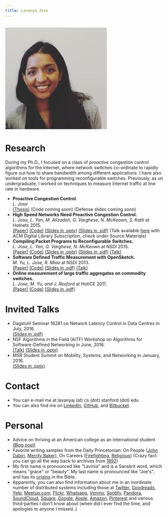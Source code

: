 ```yaml
---
title: Lavanya Jose
---
```

![Image](assets/me_2017.jpeg)
---

# Research
During my Ph.D., I focused on a class of _proactive_ congestion control algorithms for the Internet, where network switches 
co-ordinate to rapidly figure out how to share bandwidth among different applications. I have also worked on tools for programming 
reconfigurable switches. Previously, as un undergraduate, I worked on techniques to measure Internet traffic at line rate in hardware.

- **Proactive Congestion Control.**  
_L. Jose_  
[(Thesis)](https://searchworks.stanford.edu/) (Code coming soon) (Defense slides coming soon) 
- **High Speed Networks Need Proactive Congestion Control.**  
_L. Jose, L. Yan, M. Alizadeh, G. Varghese, N. McKeown, S. Katti_ 
at Hotnets 2015.  
[(Paper)](assets/perc-hotnets15.pdf) [(Code)](https://bitbucket.org/lavanyaj/perc/overview) [(Slides in .pptx)](assets/perc-hotnets15_slides.pptx) [(Slides in .pdf)](assets/perc-hotnets15_slides.pdf) (Talk available [here](https://dl.acm.org/citation.cfm?id=2834096) with ACM Digital Library Subscription, check under Source Materials)  
- **Compiling Packet Programs to Reconfigurable Switches.**  
_L. Jose, L. Yan, G. Varghese, N. McKeown_ at NSDI 2015.  
[(Paper)](assets/compiling15.pdf) [(Code)](https://bitbucket.org/lavanyaj/switch-compiler) [(Slides in .pptx)](assets/compiling15_slides.pptx)  [(Slides in .pdf)](assets/compiling15_slides.pdf) [(Talk)](https://www.usenix.org/conference/nsdi15/technical-sessions/presentation/jose) 
- **Software Defined Traffic Measurement with OpenSketch.**  
_M. Yu, L. Jose, R. Miao_ at NSDI 2013.  
[(Paper)](assets/opensketch12.pdf) [(Code)](https://github.com/harvard-cns/opensketch) [(Slides in .pdf)](assets/opensketch12_slides.pdf) [(Talk)](https://www.usenix.org/conference/nsdi13/software-defined-traffic-measurement-opensketch) 
- **Online measurement of large traffic aggregates on commodity switches.**  
_L. Jose, M. Yu, and J. Rexford_ at HotICE 2011.  
[(Paper)](assets/hhh10.pdf) [(Code)](https://github.com/lavanyaj/hhh) [(Slides in .pdf)](assets/hhh10.pdf)

# Invited Talks
  - Dagstuhl Seminar 16281 on Network Latency Control in Data Centres in July, 2016.  
  [(Slides in .pdf)](assets/PERC_Dagstuhl_July2016.pptx)
  - NSF Algorithms in the Field (AiTF) Workshop on Algorithms for Software-Defined Networking in June, 2016.  
  [(Talk)](https://www.youtube.com/watch?v=zgoW_iIuubI&t=0s&index=27&list=PLqxsGMRlY6u7BhnI6JxShJHj_tYg-i1Qh) [(Slides in .pptx)](assets/PERC_NSF_AITF_June2016.pptx)
  - MSR Student Summit on Mobility, Systems, and Networking in January, 2016.  
  [(Slides in .pptx)](assets/MSR_StudentSummit_June2016.pptx)

# Contact
- You can e-mail me at lavanyaj (at) cs (dot) stanford (dot) edu
- You can also find me on [LinkedIn](https://www.linkedin.com/in/lavanya-jose), [GitHub](https://www.github.com/lavanyaj/), and [Bitbucket](https://bitbucket.org/lavanyaj/).

# Personal
- Advice on thriving at an American college as an international student [(Blog post)](https://medium.com/@lavanya.jose/an-international-students-guide-to-thriving-at-an-american-college-edf6150b990d)
- Favorite writing samples from the Daily Princetonian: On People ([John Dabiri](http://theprince.princeton.edu/princetonperiodicals/?a=d&d=Princetonian20091109-01.2.5), [Merrily Baker](http://theprince.princeton.edu/princetonperiodicals/?a=d&d=Princetonian20091015-01.2.6)), On Careers ([Firefighting](http://theprince.princeton.edu/princetonperiodicals/?a=d&d=Princetonian20100204-01.2.7), [Religious](http://theprince.princeton.edu/princetonperiodicals/?a=d&d=Princetonian20091021-01.2.8)) (Crazy fact: you can go all the way back to archives from [1892](http://theprince.princeton.edu/princetonperiodicals/?a=d&d=NassauLit18420201-01))
- My first name is pronounced like "Lavinia" and is a Sanskrit word, which means "grace" or "beauty". My last name is pronounced like "Joe's", and has its [origins](https://en.wikipedia.org/wiki/Saint_Thomas_Christian_names) in the Bible.
- Apparently, you can also find information about me in an inordinate number of distributed systems including those at [Twitter](https://twitter.com/lavya), [Goodreads](https://www.goodreads.com/user/show/3940197-lavanya), [Yelp](https://www.yelp.com/user_details?userid=buA-TqGw0XrnoQJuekKvvw), [Meetup.com](https://www.meetup.com/members/104786062/), [Flickr](https://www.flickr.com/photos/91997573@N02), [Whatsapp](https://www.whatsapp.com/), [Venmo](https://venmo.com/), [Spotify](https://www.spotify.com/us/), [Pandora](https://www.pandora.com/), [SoundCloud](https://soundcloud.com/lavanyaj), [Square](https://squareup.com/us/en), [Google](https://www.google.com), [Apple](https://www.apple.com), [Amazon](https://www.amazon.com), [Pinterest](https://www.pinterest.com/lavanyajose/) and various third-parties I don't know about (when did I ever find the time, and apologies to anyone I missed..)



